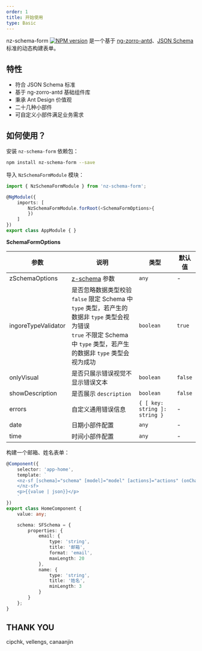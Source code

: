 ```yaml
---
order: 1
title: 开始使用
type: Basic
---
```


nz-schema-form [![NPM version](https://img.shields.io/npm/v/nz-schema-form.svg)](https://www.npmjs.com/package/nz-schema-form) 是一个基于 [ng-zorro-antd](https://ng.ant.design/)、[JSON Schema](http://json-schema.org/) 标准的动态构建表单。

## 特性

- 符合 JSON Schema 标准
- 基于 ng-zorro-antd 基础组件库
- 秉承 Ant Design 价值观
- 二十几种小部件
- 可自定义小部件满足业务需求

## 如何使用？

安装 `nz-schema-form` 依赖包：

```bash
npm install nz-schema-form --save
```

导入 `NzSchemaFormModule` 模块：

```typescript
import { NzSchemaFormModule } from 'nz-schema-form';

@NgModule({
    imports: [
        NzSchemaFormModule.forRoot(<SchemaFormOptions>{
        })
    ]
})
export class AppModule { }
```

**SchemaFormOptions**

参数 | 说明 | 类型 | 默认值
----|------|-----|------
zSchemaOptions | [z-schema](https://github.com/zaggino/z-schema) 参数 | `any` | -
ingoreTypeValidator | 是否忽略数据类型校验 <br>`false` 限定 Schema 中 `type` 类型，若产生的数据非 `type` 类型会视为错误<br>`true` 不限定 Schema 中 `type` 类型，若产生的数据非 `type` 类型会视为成功 | `boolean` | `true`
onlyVisual | 是否只展示错误视觉不显示错误文本 | `boolean` | `false`
showDescription | 是否展示 `description` | `boolean` | `false`
errors | 自定义通用错误信息 | `{ [ key: string ]: string }` | -
date | 日期小部件配置 | `any` | -
time | 时间小部件配置 | `any` | -

构建一个邮箱、姓名表单：

```ts
@Component({
    selector: 'app-home',
    template: `
    <nz-sf [schema]="schema" [model]="model" [actions]="actions" (onChange)="value=$event.value">
    </nz-sf>
    <p>{{value | json}}</p>
    `
})
export class HomeComponent {
    value: any;

    schema: SFSchema = {
        properties: {
            email: {
                type: 'string',
                title: '邮箱',
                format: 'email',
                maxLength: 20
            },
            name: {
                type: 'string',
                title: '姓名',
                minLength: 3
            }
        }
    };
}
```

## THANK YOU

cipchk, vellengs, canaanjin
